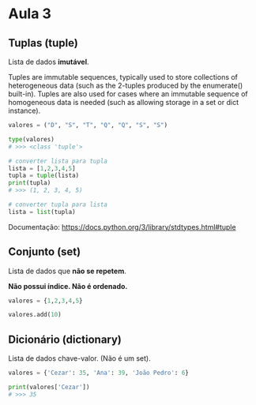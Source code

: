 # Aula 3

## Tuplas (tuple)
Lista de dados **imutável**.

Tuples are immutable sequences, typically used to store collections of heterogeneous data (such as the 2-tuples produced by the enumerate() built-in). Tuples are also used for cases where an immutable sequence of homogeneous data is needed (such as allowing storage in a set or dict instance).

```python
valores = ("D", "S", "T", "Q", "Q", "S", "S")

type(valores)
# >>> <class 'tuple'>

# converter lista para tupla
lista = [1,2,3,4,5]
tupla = tuple(lista)
print(tupla)
# >>> (1, 2, 3, 4, 5)

# converter tupla para lista
lista = list(tupla)
```

Documentação: https://docs.python.org/3/library/stdtypes.html#tuple

## Conjunto (set)
Lista de dados que **não se repetem**.

**Não possui índice. Não é ordenado.**

```python
valores = {1,2,3,4,5}

valores.add(10)
```

## Dicionário (dictionary)
Lista de dados chave-valor. (Não é um set).

```python
valores = {'Cezar': 35, 'Ana': 39, 'João Pedro': 6}

print(valores['Cezar'])
# >>> 35


```